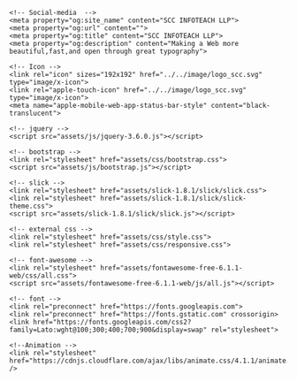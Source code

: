 <!DOCTYPE html>
<html lang="en">

<head>
    <meta charset="UTF-8">
    <meta http-equiv="X-UA-Compatible" content="IE=edge">
    <meta name="viewport" content="width=device-width, initial-scale=1.0">
    <title>SCC INFOTEACH LLP</title>
    <meta name="Description" content="SCC INFOTECH LLP is develops mobile applications like Android Development, iOS Development and Web Design, Web Development,Logo Design, etc for clients all over the world. We would like to offer our best services.">

    <!-- Social-media  -->
    <meta property="og:site_name" content="SCC INFOTEACH LLP">
    <meta property="og:url" content="">
    <meta property="og:title" content="SCC INFOTEACH LLP">
    <meta property="og:description" content="Making a Web more beautiful,fast,and open through great typography">

    <!-- Icon -->
    <link rel="icon" sizes="192x192" href="../../image/logo_scc.svg" type="image/x-icon">
    <link rel="apple-touch-icon" href="../../image/logo_scc.svg" type="image/x-icon">
    <meta name="apple-mobile-web-app-status-bar-style" content="black-translucent">

    <!-- jquery -->
    <script src="assets/js/jquery-3.6.0.js"></script>

    <!-- bootstrap -->
    <link rel="stylesheet" href="assets/css/bootstrap.css">
    <script src="assets/js/bootstrap.js"></script>

    <!-- slick -->
    <link rel="stylesheet" href="assets/slick-1.8.1/slick/slick.css">
    <link rel="stylesheet" href="assets/slick-1.8.1/slick/slick-theme.css">
    <script src="assets/slick-1.8.1/slick/slick.js"></script>

    <!-- external css -->
    <link rel="stylesheet" href="assets/css/style.css">
    <link rel="stylesheet" href="assets/css/responsive.css">

    <!-- font-awesome -->
    <link rel="stylesheet" href="assets/fontawesome-free-6.1.1-web/css/all.css">
    <script src="assets/fontawesome-free-6.1.1-web/js/all.js"></script>

    <!-- font -->
    <link rel="preconnect" href="https://fonts.googleapis.com">
    <link rel="preconnect" href="https://fonts.gstatic.com" crossorigin>
    <link href="https://fonts.googleapis.com/css2?family=Lato:wght@100;300;400;700;900&display=swap" rel="stylesheet">

    <!--Animation -->
    <link rel="stylesheet" href="https://cdnjs.cloudflare.com/ajax/libs/animate.css/4.1.1/animate.min.css" />
</head>

<body onload="pageLoadFunction()">
    
                                
</body>

</html>
